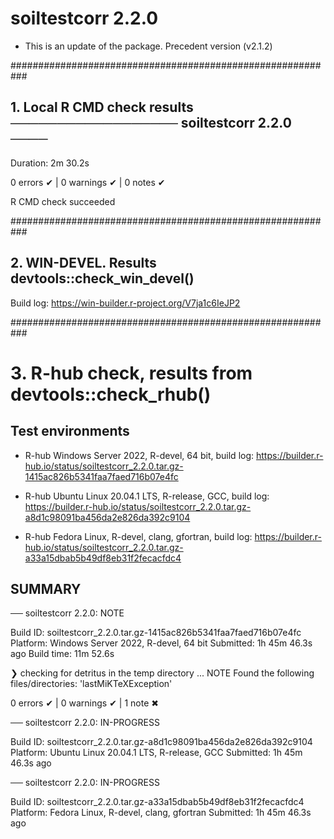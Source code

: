 # soiltestcorr 2.2.0 

* This is an update of the package. Precedent version (v2.1.2)


###########################################################

## 1. Local R CMD check results ────────────────── soiltestcorr 2.2.0 ────
Duration: 2m 30.2s

0 errors ✔ | 0 warnings ✔ | 0 notes ✔

R CMD check succeeded

###########################################################

## 2. WIN-DEVEL. Results devtools::check_win_devel()

Build log: https://win-builder.r-project.org/V7ja1c6IeJP2


###########################################################

# 3. R-hub check, results from devtools::check_rhub()

## Test environments
- R-hub Windows Server 2022, R-devel, 64 bit, build log: https://builder.r-hub.io/status/soiltestcorr_2.2.0.tar.gz-1415ac826b5341faa7faed716b07e4fc
   
- R-hub Ubuntu Linux 20.04.1 LTS, R-release, GCC, build log: https://builder.r-hub.io/status/soiltestcorr_2.2.0.tar.gz-a8d1c98091ba456da2e826da392c9104

- R-hub Fedora Linux, R-devel, clang, gfortran, build log:
https://builder.r-hub.io/status/soiltestcorr_2.2.0.tar.gz-a33a15dbab5b49df8eb31f2fecacfdc4

## SUMMARY

── soiltestcorr 2.2.0: NOTE

  Build ID:   soiltestcorr_2.2.0.tar.gz-1415ac826b5341faa7faed716b07e4fc
  Platform:   Windows Server 2022, R-devel, 64 bit
  Submitted:  1h 45m 46.3s ago
  Build time: 11m 52.6s

❯ checking for detritus in the temp directory ... NOTE
  Found the following files/directories:
    'lastMiKTeXException'

0 errors ✔ | 0 warnings ✔ | 1 note ✖

── soiltestcorr 2.2.0: IN-PROGRESS

  Build ID:   soiltestcorr_2.2.0.tar.gz-a8d1c98091ba456da2e826da392c9104
  Platform:   Ubuntu Linux 20.04.1 LTS, R-release, GCC
  Submitted:  1h 45m 46.3s ago


── soiltestcorr 2.2.0: IN-PROGRESS

  Build ID:   soiltestcorr_2.2.0.tar.gz-a33a15dbab5b49df8eb31f2fecacfdc4
  Platform:   Fedora Linux, R-devel, clang, gfortran
  Submitted:  1h 45m 46.3s ago